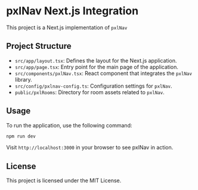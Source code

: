 # pxlNav Next.js Integration

This project is a Next.js implementation of `pxlNav`


## Project Structure

- `src/app/layout.tsx`: Defines the layout for the Next.js application.
- `src/app/page.tsx`: Entry point for the main page of the application.
- `src/components/pxlNav.tsx`: React component that integrates the `pxlNav` library.
- `src/config/pxlnav-config.ts`: Configuration settings for `pxlNav`.
- `public/pxlRooms`: Directory for room assets related to `pxlNav`.

## Usage

To run the application, use the following command:

```bash
npm run dev
```

Visit `http://localhost:3000` in your browser to see pxlNav in action.

## License

This project is licensed under the MIT License.